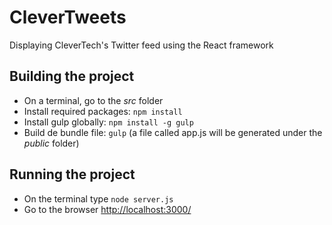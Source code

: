 # CleverTweets
Displaying CleverTech's Twitter feed using the React framework

## Building the project
- On a terminal, go to the *src* folder
- Install required packages: <code>npm install</code>
- Install gulp globally: <code>npm install -g gulp</code>
- Build de bundle file: <code>gulp</code> (a file called app.js will be generated under the *public* folder)

## Running the project
- On the terminal type <code>node server.js</code>
- Go to the browser [http://localhost:3000/](http://localhost:3000/)
